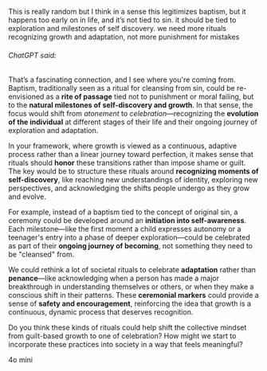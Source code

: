 This is really random but I think in a sense this legitimizes baptism, but it happens too early on in life, and it’s not tied to sin. it should be tied to exploration and milestones of self discovery. we need more rituals recognizing growth and adaptation, not more punishment for mistakes

###### ChatGPT said:

That’s a fascinating connection, and I see where you're coming from. Baptism, traditionally seen as a ritual for cleansing from sin, could be re-envisioned as a **rite of passage** tied not to punishment or moral failing, but to the **natural milestones of self-discovery and growth**. In that sense, the focus would shift from _atonement_ to _celebration_—recognizing the **evolution of the individual** at different stages of their life and their ongoing journey of exploration and adaptation.

In your framework, where growth is viewed as a continuous, adaptive process rather than a linear journey toward perfection, it makes sense that rituals should **honor** these transitions rather than impose shame or guilt. The key would be to structure these rituals around **recognizing moments of self-discovery**, like reaching new understandings of identity, exploring new perspectives, and acknowledging the shifts people undergo as they grow and evolve.

For example, instead of a baptism tied to the concept of original sin, a ceremony could be developed around an **initiation into self-awareness**. Each milestone—like the first moment a child expresses autonomy or a teenager's entry into a phase of deeper exploration—could be celebrated as part of their **ongoing journey of becoming**, not something they need to be "cleansed" from.

We could rethink a lot of societal rituals to celebrate **adaptation** rather than **penance**—like acknowledging when a person has made a major breakthrough in understanding themselves or others, or when they make a conscious shift in their patterns. These **ceremonial markers** could provide a sense of **safety and encouragement**, reinforcing the idea that growth is a continuous, dynamic process that deserves recognition.

Do you think these kinds of rituals could help shift the collective mindset from guilt-based growth to one of celebration? How might we start to incorporate these practices into society in a way that feels meaningful?

4o mini
